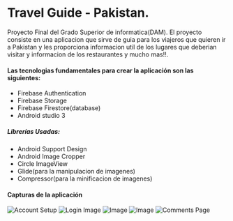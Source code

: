 # Travel Guide - Pakistan.

Proyecto Final del Grado Superior de informatica(DAM).
El proyecto consiste en una aplicacion que sirve de guia para los viajeros que quieren ir a Pakistan y les proporciona informacion util de los lugares que deberian visitar y informacion de los restaurantes y mucho mas!!.

#### Las tecnologias fundamentales para crear la aplicación son las siguientes:

- Firebase Authentication
- Firebase Storage
- Firebase Firestore(database)
- Android studio 3

##### Librerías Usadas:

- Android Support Design
- Android Image Cropper
- Circle ImageView
- Glide(para la manipulacion de imagenes)
- Compressor(para la minificacion de imagenes)

#### Capturas de la aplicación

![Account Setup](./capturas/1.png)
![Login Image](./capturas/2.png)
![Image](./capturas/3.png)
![Image](./capturas/4.png)
![Comments Page](./capturas/5.png)
